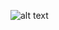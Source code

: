 ![alt text](https://github.com/eugeniykh/MAX7219_WEMOS_UKRAINIAN_FONT_MD_PAROLA/blob/main/images/ezgif-2-1636c63735.gif)
